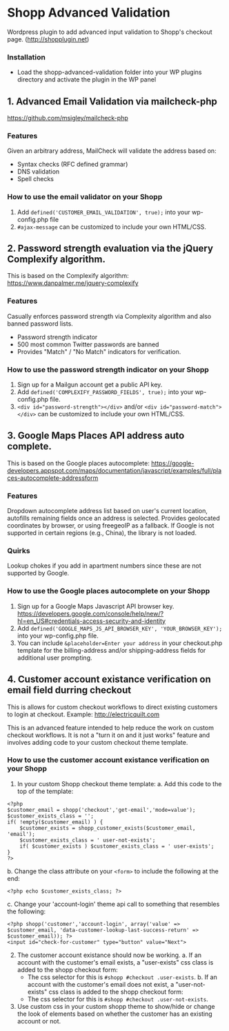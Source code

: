 # Shopp Advanced Validation
Wordpress plugin to add advanced input validation to Shopp's checkout page. (http://shopplugin.net)

### Installation
* Load the shopp-advanced-validation folder into your WP plugins directory and activate the plugin in the WP panel

## 1. Advanced Email Validation via mailcheck-php

https://github.com/msigley/mailcheck-php

### Features
Given an arbitrary address, MailCheck will validate the address based on:

* Syntax checks (RFC defined grammar)
* DNS validation
* Spell checks

### How to use the email validator on your Shopp

1. Add ```defined('CUSTOMER_EMAIL_VALIDATION', true);``` into your wp-config.php file
2. ```#ajax-message``` can be customized to include your own HTML/CSS.


## 2. Password strength evaluation via the jQuery Complexify algorithm.

This is based on the Complexify algorithm:
https://www.danpalmer.me/jquery-complexify

### Features
Casually enforces password strength via Complexity algorithm and also banned password lists.

* Password strength indicator
* 500 most common Twitter passwords are banned
* Provides "Match" / "No Match" indicators for verification.

### How to use the password strength indicator on your Shopp
1. Sign up for a Mailgun account get a public API key.
2. Add ```defined('COMPLEXIFY_PASSWORD_FIELDS', true);``` into your wp-config.php file.
3. ```<div id="password-strength"></div>``` and/or ```<div id="password-match"></div>``` can be customized to include your own HTML/CSS.

## 3. Google Maps Places API address auto complete.

This is based on the Google places autocomplete:
https://google-developers.appspot.com/maps/documentation/javascript/examples/full/places-autocomplete-addressform

### Features
Dropdown autocomplete address list based on user's current location, autofills remaining fields once an address is selected. Provides geolocated coordinates by browser, or using freegeoIP as a fallback. If Google is not supported in certain regions (e.g., China), the library is not loaded.

### Quirks
Lookup chokes if you add in apartment numbers since these are not supported by Google.

### How to use the Google places autocomplete on your Shopp
1. Sign up for a Google Maps Javascript API browser key. https://developers.google.com/console/help/new/?hl=en_US#credentials-access-security-and-identity
2. Add ```defined('GOOGLE_MAPS_JS_API_BROWSER_KEY', 'YOUR_BROWSER_KEY');``` into your wp-config.php file.
3. You can include ```&placeholder=Enter your address``` in your checkout.php template for the billing-address and/or shipping-address fields for additional user prompting.

## 4. Customer account existance verification on email field durring checkout

This is allows for custom checkout workflows to direct existing customers to login at checkout.
Example: http://electricquilt.com

This is an advanced feature intended to help reduce the work on custom checkout workflows. It is not a "turn it on and it just works" feature and involves adding code to your custom checkout theme template.

### How to use the customer account existance verification on your Shopp
1. In your custom Shopp checkout theme template: 
a. Add this code to the top of the template:
```
<?php 
$customer_email = shopp('checkout','get-email','mode=value'); 
$customer_exists_class = '';
if( !empty($customer_email) ) {
	$customer_exists = shopp_customer_exists($customer_email, 'email'); 
	$customer_exists_class = ' user-not-exists';
	if( $customer_exists ) $customer_exists_class = ' user-exists';
}
?>
```
b. Change the class attribute on your ```<form>``` to include the following at the end:
```
<?php echo $customer_exists_class; ?>
```
c. Change your 'account-login' theme api call to something that resembles the following:
```
<?php shopp('customer','account-login', array('value' => $customer_email, 'data-customer-lookup-last-success-return' => $customer_email)); ?>
<input id="check-for-customer" type="button" value="Next">
```
2. The customer account existance should now be working. 
a. If an account with the customer's email exists, a "user-exists" css class is added to the shopp checkout form:
	* The css selector for this is ```#shopp #checkout .user-exists```.
b. If an account with the customer's email does not exist, a "user-not-exists" css class is added to the shopp checkout form:
	* The css selector for this is ```#shopp #checkout .user-not-exists```.
3. Use custom css in your custom shopp theme to show/hide or change the look of elements based on whether the customer has an existing account or not.
